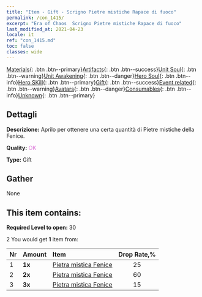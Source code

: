 ```yaml
---
title: "Item - Gift - Scrigno Pietre mistiche Rapace di fuoco"
permalink: /con_1415/
excerpt: "Era of Chaos  Scrigno Pietre mistiche Rapace di fuoco"
last_modified_at: 2021-04-23
locale: it
ref: "con_1415.md"
toc: false
classes: wide
---
```

 [Materials](/ItemsIT/){: .btn .btn--primary}[Artifacts](/ItemsIT/Artifacts/){: .btn .btn--success}[Unit Soul](/ItemsIT/UnitSoul/){: .btn .btn--warning}[Unit Awakening](/ItemsIT/UnitAwakening/){: .btn .btn--danger}[Hero Soul](/ItemsIT/HeroSoul/){: .btn .btn--info}[Hero SKill](/ItemsIT/HeroSkill/){: .btn .btn--primary}[Gift](/ItemsIT/Gift/){: .btn .btn--success}[Event related](/ItemsIT/Events/){: .btn .btn--warning}[Avatars](/ItemsIT/Avatars/){: .btn .btn--danger}[Consumables](/ItemsIT/Consumables/){: .btn .btn--info}[Unknown](/ItemsIT/Unknown/){: .btn .btn--primary}

## Dettagli
 **Descrizione:** Aprilo per ottenere una certa quantità di Pietre mistiche della Fenice.

 **Quality:** <span style="color: #DA70D6">OK</span>

 **Type:** Gift

## Gather

  None

## This item contains:

 **Required Level to open:** 30

 2 You would get **1** item  from:

  | Nr | Amount |     Item    | Drop Rate,% |
  |:---|:-------|:------------|:---------:|
  | 1 |  **1x** | [Pietra mistica Fenice](/ItemsIT/unt_348/) | 25 | 
  | 2 |  **2x** | [Pietra mistica Fenice](/ItemsIT/unt_348/) | 60 | 
  | 3 |  **3x** | [Pietra mistica Fenice](/ItemsIT/unt_348/) | 15 | 
